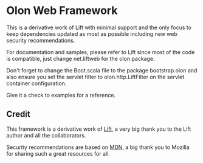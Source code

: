 # Olon Web Framework

This is a derivative work of Lift with minimal support and the only focus to keep
dependencies updated as most as possible including new web security
recommendations.

For documentation and samples, please refer to Lift since most of the code is
compatible, just change net.liftweb for the olon package.

Don't forget to change the Boot.scala file to the package bootstrap.olon and also ensure you set the servlet filter to olon.http.LiftFilter on the servlet container configuration.

Give it a check to examples for a reference.

## Credit

This framework is a derivative work of [Lift](https://liftweb.net/), a very big thank you to
the Lift author and all the collaborators.

Security recommendations are based on [MDN](https://developer.mozilla.org/en-US/docs/Web/Security), a big thank you to Mozilla for sharing such a great resources for all.
